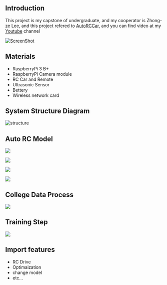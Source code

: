 ## Introduction

This project is my capstone of undergraduate, and my cooperator is Zhong-ze Lee, and this project refered to [AutoRCCar](https://github.com/hamuchiwa/AutoRCCar), and you can find video at my [Youtube](https://www.youtube.com/watch?v=poPoz264rpo&feature=youtu.be) channel


[![ScreenShot](http://olrs8j04a.bkt.clouddn.com/17-4-29/92870176-file_1493436550332_b7d7.png)](https://youtu.be/poPoz264rpo)


## Materials

* RaspberryPi 3 B+
* RaspberryPi Camera module 
* RC Car and Remote
* Ultrasonic Sensor
* Bettery
* Wireless network card

## System Structure Diagram
![](http://olrs8j04a.bkt.clouddn.com/17-4-5/93536256-file_1491402794925_1922.png "structure")

## Auto RC Model

![](http://olrs8j04a.bkt.clouddn.com/17-4-29/39190678-file_1493437054404_11048.png)

![](http://olrs8j04a.bkt.clouddn.com/17-4-29/21988197-file_1493437053839_c5fe.png)

![](http://olrs8j04a.bkt.clouddn.com/17-4-29/28811802-file_1493437053348_cfa6.png)

![](http://olrs8j04a.bkt.clouddn.com/17-4-29/34616048-file_1493437052531_7b53.png)

## College Data Process

![](http://olrs8j04a.bkt.clouddn.com/17-4-8/19423442-file_1491627496361_813f.gif)

## Training Step

![](http://olrs8j04a.bkt.clouddn.com/17-4-8/32552402-file_1491640966250_141a0.png)

## Import features

* RC Drive
* Optimaization
* change model
* etc...
